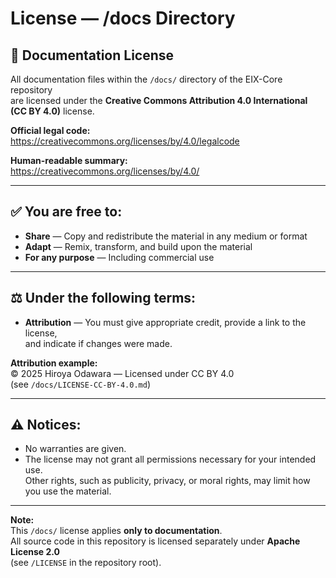 # License — /docs Directory

## 📄 Documentation License

All documentation files within the `/docs/` directory of the EIX-Core repository  
are licensed under the **Creative Commons Attribution 4.0 International (CC BY 4.0)** license.

**Official legal code:**  
https://creativecommons.org/licenses/by/4.0/legalcode  

**Human-readable summary:**  
https://creativecommons.org/licenses/by/4.0/

---

## ✅ You are free to:

- **Share** — Copy and redistribute the material in any medium or format  
- **Adapt** — Remix, transform, and build upon the material  
- **For any purpose** — Including commercial use

---

## ⚖ Under the following terms:

- **Attribution** — You must give appropriate credit, provide a link to the license,  
  and indicate if changes were made.  

**Attribution example:**  
© 2025 Hiroya Odawara — Licensed under CC BY 4.0  
(see `/docs/LICENSE-CC-BY-4.0.md`)

---

## ⚠ Notices:

- No warranties are given.  
- The license may not grant all permissions necessary for your intended use.  
  Other rights, such as publicity, privacy, or moral rights, may limit how you use the material.

---

**Note:**  
This `/docs/` license applies **only to documentation**.  
All source code in this repository is licensed separately under **Apache License 2.0**  
(see `/LICENSE` in the repository root).
